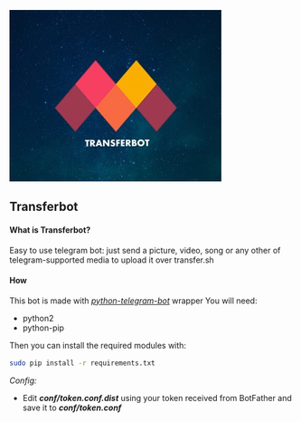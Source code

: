 ![alt_text][logo]

## Transferbot

#### What is Transferbot?
Easy to use telegram bot: just send a picture, video, song or any other of telegram-supported media to upload it over transfer.sh

#### How 
This bot is made with [*python-telegram-bot*](https://github.com/python-telegram-bot/python-telegram-bot) wrapper
You will need:

- python2
- python-pip

Then you can install the required modules with:

```sh
sudo pip install -r requirements.txt
```

*Config:*
- Edit ***conf/token.conf.dist*** using your token received from BotFather and save it to ***conf/token.conf***

[logo]: img/logo.jpg
